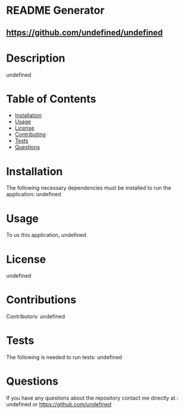 # README Generator
  ## https://github.com/undefined/undefined
  # Description
  undefined
  # Table of Contents
  * [Installation](#installation)
  * [Usage](#usage)
  * [License](#license)
  * [Contributing](#contributions)
  * [Tests](#test)
  * [Questions](#questions)
  # Installation
  The following necessary dependencies must be installed to run the application: 
  undefined
  # Usage
  To us this application, undefined
  # License
   undefined
  # Contributions
  Contributors: undefined
  # Tests
  The following is needed to run tests: undefined
  # Questions
  If you have any questions about the repository contact me directly at : undefined or https://github.com/undefined
  